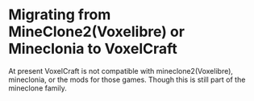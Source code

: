 # Migrating from MineClone2(Voxelibre) or Mineclonia to VoxelCraft
At present VoxelCraft is not compatible with mineclone2(Voxelibre), mineclonia, or the mods for those games. 
Though this is still part of the mineclone family.
